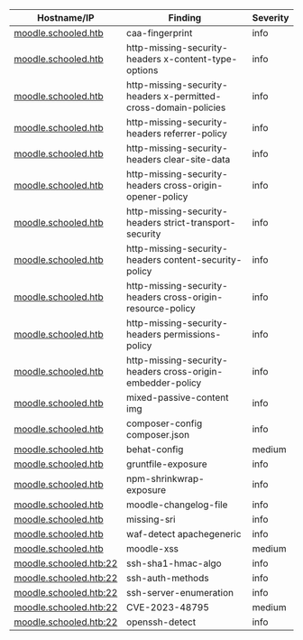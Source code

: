 | Hostname/IP | Finding | Severity |
| --- | --- | --- |
| [moodle.schooled.htb](caa-fingerprint-moodle.schooled.htb.md) | caa-fingerprint  | info |
| [moodle.schooled.htb](http-missing-security-headers-http___moodle.schooled.htb_moodle_-x-content-type-options.md) | http-missing-security-headers x-content-type-options | info |
| [moodle.schooled.htb](http-missing-security-headers-http___moodle.schooled.htb_moodle_-x-permitted-cross-domain-policies.md) | http-missing-security-headers x-permitted-cross-domain-policies | info |
| [moodle.schooled.htb](http-missing-security-headers-http___moodle.schooled.htb_moodle_-referrer-policy.md) | http-missing-security-headers referrer-policy | info |
| [moodle.schooled.htb](http-missing-security-headers-http___moodle.schooled.htb_moodle_-clear-site-data.md) | http-missing-security-headers clear-site-data | info |
| [moodle.schooled.htb](http-missing-security-headers-http___moodle.schooled.htb_moodle_-cross-origin-opener-policy.md) | http-missing-security-headers cross-origin-opener-policy | info |
| [moodle.schooled.htb](http-missing-security-headers-http___moodle.schooled.htb_moodle_-strict-transport-security.md) | http-missing-security-headers strict-transport-security | info |
| [moodle.schooled.htb](http-missing-security-headers-http___moodle.schooled.htb_moodle_-content-security-policy.md) | http-missing-security-headers content-security-policy | info |
| [moodle.schooled.htb](http-missing-security-headers-http___moodle.schooled.htb_moodle_-cross-origin-resource-policy.md) | http-missing-security-headers cross-origin-resource-policy | info |
| [moodle.schooled.htb](http-missing-security-headers-http___moodle.schooled.htb_moodle_-permissions-policy.md) | http-missing-security-headers permissions-policy | info |
| [moodle.schooled.htb](http-missing-security-headers-http___moodle.schooled.htb_moodle_-cross-origin-embedder-policy.md) | http-missing-security-headers cross-origin-embedder-policy | info |
| [moodle.schooled.htb](mixed-passive-content-http___moodle.schooled.htb_moodle_-img.md) | mixed-passive-content img | info |
| [moodle.schooled.htb](composer-config-http___moodle.schooled.htb_moodle_composer.json-composer.json.md) | composer-config composer.json | info |
| [moodle.schooled.htb](behat-config-http___moodle.schooled.htb_moodle_behat.yml.dist.md) | behat-config  | medium |
| [moodle.schooled.htb](gruntfile-exposure-http___moodle.schooled.htb_moodle_Gruntfile.js.md) | gruntfile-exposure  | info |
| [moodle.schooled.htb](npm-shrinkwrap-exposure-http___moodle.schooled.htb_moodle_npm-shrinkwrap.json.md) | npm-shrinkwrap-exposure  | info |
| [moodle.schooled.htb](moodle-changelog-file-http___moodle.schooled.htb_moodle_lib_upgrade.txt.md) | moodle-changelog-file  | info |
| [moodle.schooled.htb](missing-sri-http___moodle.schooled.htb_moodle_.md) | missing-sri  | info |
| [moodle.schooled.htb](waf-detect-http___moodle.schooled.htb_moodle_-apachegeneric.md) | waf-detect apachegeneric | info |
| [moodle.schooled.htb](moodle-xss-http___moodle.schooled.htb_moodle_mod_lti_auth.php_redirect_uri=javascript_alert(_2fjgb7NMz5IMWAcozlpOCwyPKT0_).md) | moodle-xss  | medium |
| [moodle.schooled.htb:22](ssh-sha1-hmac-algo-moodle.schooled.htb_22.md) | ssh-sha1-hmac-algo  | info |
| [moodle.schooled.htb:22](ssh-auth-methods-moodle.schooled.htb_22.md) | ssh-auth-methods  | info |
| [moodle.schooled.htb:22](ssh-server-enumeration-moodle.schooled.htb_22.md) | ssh-server-enumeration  | info |
| [moodle.schooled.htb:22](CVE-2023-48795-moodle.schooled.htb_22.md) | CVE-2023-48795  | medium |
| [moodle.schooled.htb:22](openssh-detect-moodle.schooled.htb_22.md) | openssh-detect  | info |
